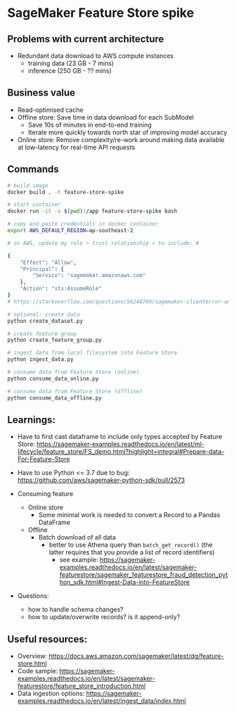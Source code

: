 # SageMaker Feature Store spike

## Problems with current architecture
- Redundant data download to AWS compute instances
    - training data (23 GB - 7 mins)
    - inference (250 GB - ?? mins)

## Business value
- Read-optimised cache
- Offline store: Save time in data download for each SubModel
    - Save 10s of minutes in end-to-end training
    - Iterate more quickly towards north star of improving model accuracy
- Online store: Remove complexity/re-work around making data available at low-latency for real-time API requests

## Commands

```sh
# build image
docker build . -t feature-store-spike

# start container
docker run -it -v $(pwd):/app feature-store-spike bash 

# copy and paste credentials in docker container
export AWS_DEFAULT_REGION=ap-southeast-2

# on AWS, update my role > trust relationship > to include: #

{
    "Effect": "Allow",
    "Principal": {
        "Service": "sagemaker.amazonaws.com"
    },
    "Action": "sts:AssumeRole"
}
# https://stackoverflow.com/questions/56240769/sagemaker-clienterror-an-error-occurred-validationexception-when-calling-the

# optional: create data
python create_dataset.py

# create feature group
python create_feature_group.py

# ingest data from local filesystem into Feature Store
python ingest_data.py

# consume data from Feature Store (online)
python consume_data_online.py

# consume data from Feature Store (offline)
python consume_data_offline.py
```

## Learnings:
- Have to first cast dataframe to include only types accepted by Feature Store: https://sagemaker-examples.readthedocs.io/en/latest/ml-lifecycle/feature_store/FS_demo.html?highlight=integral#Prepare-data-For-Feature-Store
- Have to use Python <= 3.7 due to bug: https://github.com/aws/sagemaker-python-sdk/pull/2573
- Consuming feature
    - Online store
        - Some minimal work is needed to convert a Record to a Pandas DataFrame
    - Offline
        - Batch download of all data
            - better to use Athena query than `batch_get_record()` (the latter requires that you provide a list of record identifiers)
                - see example: https://sagemaker-examples.readthedocs.io/en/latest/sagemaker-featurestore/sagemaker_featurestore_fraud_detection_python_sdk.html#Ingest-Data-into-FeatureStore

- Questions:
    - how to handle schema changes?
    - how to update/overwrite records? is it append-only?

## Useful resources:
- Overview: https://docs.aws.amazon.com/sagemaker/latest/dg/feature-store.html
- Code sample: https://sagemaker-examples.readthedocs.io/en/latest/sagemaker-featurestore/feature_store_introduction.html
- Data ingestion options: https://sagemaker-examples.readthedocs.io/en/latest/ingest_data/index.html

